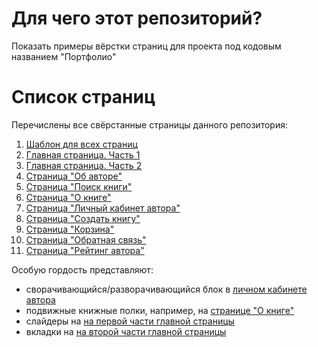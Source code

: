 # Для чего этот репозиторий?

Показать примеры вёрстки страниц для проекта под кодовым названием "Портфолио"

# Список страниц

Перечислены все свёрстанные страницы данного репозитория:
1. [Шаблон для всех страниц](https://weofferservice.github.io/verybook-layouts/0.%20page-template/page-template.html)
2. [Главная страница. Часть 1](https://weofferservice.github.io/verybook-layouts/1.%20index/index.html)
3. [Главная страница. Часть 2](https://weofferservice.github.io/verybook-layouts/2.%20index-2/index-2.html)
4. [Страница "Об авторе"](https://weofferservice.github.io/verybook-layouts/3.%20author/author.html)
5. [Страница "Поиск книги"](https://weofferservice.github.io/verybook-layouts/4.%20search-book/search-book.html)
6. [Страница "О книге"](https://weofferservice.github.io/verybook-layouts/5.%20book/book.html)
7. [Страница "Личный кабинет автора"](https://weofferservice.github.io/verybook-layouts/6.%20author-pa/author-pa.html)
8. [Страница "Создать книгу"](https://weofferservice.github.io/verybook-layouts/7.%20create-ebook/create-ebook.html)
9. [Страница "Корзина"](https://weofferservice.github.io/verybook-layouts/8.%20shop-cart/shop-cart.html)
10. [Страница "Обратная связь"](https://weofferservice.github.io/verybook-layouts/9.%20feedback/feedback.html)
11. [Страница "Рейтинг автора"](https://weofferservice.github.io/verybook-layouts/10.%20author-rating/author-rating.html)

Особую гордость представляют:
- сворачивающийся/разворачивающийся блок в [личном кабинете автора](https://weofferservice.github.io/verybook-layouts/6.%20author-pa/author-pa.html#about)
- подвижные книжные полки, например, на [странице "О книге"](https://weofferservice.github.io/verybook-layouts/5.%20book/book.html#shelf)
- слайдеры на [на первой части главной страницы](https://weofferservice.github.io/verybook-layouts/1.%20index/index.html#slider)
- вкладки на [на второй части главной страницы](https://weofferservice.github.io/verybook-layouts/2.%20index-2/index-2.html#help-slide-marks)